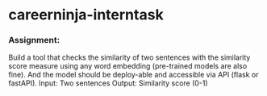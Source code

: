 # careerninja-interntask

### Assignment:<br>
Build a tool that checks the similarity of two sentences with the similarity score measure using any word embedding (pre-trained models are also fine). And the model should be deploy-able and accessible via API (flask or fastAPI).
Input: Two sentences
Output: Similarity score (0-1)

